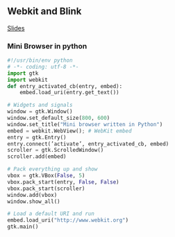 ## Webkit and Blink

[Slides](https://events.linuxfoundation.org/sites/events/files/slides/slides.pdf)

### Mini Browser in python
```python
#!/usr/bin/env python
# -*- coding: utf-8 -*-
import gtk
import webkit
def entry_activated_cb(entry, embed):
    embed.load_uri(entry.get_text())

# Widgets and signals
window = gtk.Window()
window.set_default_size(800, 600)
window.set_title("Mini browser written in Python")
embed = webkit.WebView(); # WebKit embed
entry = gtk.Entry()
entry.connect(’activate’, entry_activated_cb, embed)
scroller = gtk.ScrolledWindow()
scroller.add(embed)

# Pack everything up and show
vbox = gtk.VBox(False, 5)
vbox.pack_start(entry, False, False)
vbox.pack_start(scroller)
window.add(vbox)
window.show_all()

# Load a default URI and run
embed.load_uri("http://www.webkit.org")
gtk.main()
```